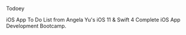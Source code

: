 Todoey

iOS App To Do List from Angela Yu's iOS 11 & Swift 4 Complete iOS App Development Bootcamp.
